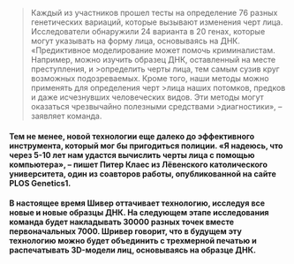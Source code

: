 >Каждый из участников прошел тесты на определение 76 разных генетических вариаций, которые вызывают изменения черт лица.
>Исследователи обнаружили 24 варианта в 20 генах, которые могут указывать на форму лица, основываясь на ДНК.
>«Предиктивное моделирование может помочь криминалистам. Например, можно изучить образец ДНК, оставленный на месте преступления, и >определить черты лица, тем самым сузив круг возможных подозреваемых. Кроме того, наши методы можно применять для определения черт >лица наших потомков, предков и даже исчезнувших человеческих видов. Эти методы могут оказаться чрезвычайно полезными средствами >диагностики», – заявляет команда.
#### Тем не менее, новой технологии еще далеко до эффективного инструмента, который мог бы пригодиться полиции. «Я надеюсь, что через 5-10 лет нам удастся вычислить черты лица с помощью компьютера», – пишет Питер Клаес из Лёвенского католического университета, один из соавторов работы, опубликованной на сайте PLOS Genetics1.
#### В настоящее время Шивер оттачивает технологию, исследуя все новые и новые образцы ДНК. На следующем этапе исследования команда будет накладывать 30000 разных точек вместе первоначальных 7000. Шривер говорит, что в будущем эту технологию можно будет объединить с трехмерной печатью и распечатывать 3D-модели лиц, основываясь на образце ДНК.

